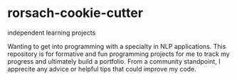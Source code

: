 # rorsach-cookie-cutter
independent learning projects

Wanting to get into programming with a specialty in NLP applications. This repository is for formative and fun programming projects for me to track my progress and ultimately build a portfolio. From a community standpoint, I apprecite any advice or helpful tips that could improve my code.
